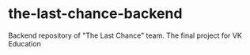 # the-last-chance-backend
Backend repository of "The Last Chance" team. The final project for VK Education
